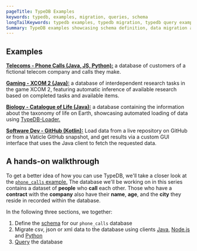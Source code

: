 ```yaml
---
pageTitle: TypeDB Examples
keywords: typedb, examples, migration, queries, schema
longTailKeywords: typedb examples, typedb migration, typedb query examples, typedb schema example
Summary: TypeDB examples showcasing schema definition, data migration and retrieval queries
---
```


## Examples

[**Telecoms - Phone Calls (Java, JS, Python):**](https://github.com/vaticle/typedb-driver-examples/tree/master/telecom/phone_calls) a database of customers of a fictional telecom company and calls they make.

[**Gaming - XCOM 2 (Java):**](https://github.com/vaticle/typedb-driver-examples/tree/master/gaming/xcom) a database of interdependent research tasks in the game XCOM 2, featuring automatic inference of available research based on completed tasks and available items.

[**Biology - Catalogue of Life (Java):**](https://github.com/vaticle/typedb-driver-examples/tree/master/biology/catalogue_of_life) a database containing the information about the taxonomy of life on Earth, showcasing automated loading of data using [TypeDB-Loader.](https://github.com/typedb-osi/typedb-loader)

[**Software Dev - GitHub (Kotlin):**](https://github.com/vaticle/typedb-driver-examples/tree/master/software/github) Load data from a live repository on GitHub or from a Vaticle GitHub snapshot, and get results via a custom GUI interface that uses the Java client to fetch the requested data.

## A hands-on walkthrough

To get a better idea of how you can use TypeDB, we'll take a closer look at the [`phone_calls` example.](https://github.com/vaticle/typedb-driver-examples/tree/master/telecom/phone_calls)
The database we'll be working on in this series contains a dataset of **people** who **call** each other. Those who have a **contract** with the **company** also have their **name**, **age**, and the **city** they reside in recorded within the database.

In the following three sections, we together:

1. Define the [schema](../08-examples/01-phone-calls-schema.md) for our `phone_calls` database
2. Migrate csv, json or xml data to the database using clients [Java](../08-examples/02-phone-calls-migration-java.md), [Node.js](../08-examples/03-phone-calls-migration-nodejs.md) and [Python](../08-examples/04-phone-calls-migration-python.md)
3. [Query](../08-examples/05-phone-calls-queries.md) the database

